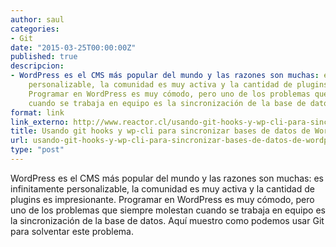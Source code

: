 ```yaml
---
author: saul
categories:
- Git
date: "2015-03-25T00:00:00Z"
published: true
descripcion:
- WordPress es el CMS más popular del mundo y las razones son muchas: es infinitamente
    personalizable, la comunidad es muy activa y la cantidad de plugins es impresionante.
    Programar en WordPress es muy cómodo, pero uno de los problemas que siempre molestan
    cuando se trabaja en equipo es la sincronización de la base de datos.
format: link
link_externo: http://www.reactor.cl/usando-git-hooks-y-wp-cli-para-sincronizar-bases-de-datos-de-wordpress/
title: Usando git hooks y wp-cli para sincronizar bases de datos de Wordpress
url: usando-git-hooks-y-wp-cli-para-sincronizar-bases-de-datos-de-wordpress/
type: "post"
---
```


WordPress es el CMS más popular del mundo y las razones son muchas: es infinitamente personalizable, la comunidad es muy activa y la cantidad de plugins es impresionante. Programar en WordPress es muy cómodo, pero uno de los problemas que siempre molestan cuando se trabaja en equipo es la sincronización de la base de datos. Aquí muestro como podemos usar Git para solventar este problema.